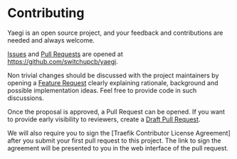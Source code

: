 # Contributing

Yaegi is an open source project, and your feedback and contributions
are needed and always welcome.

[Issues] and [Pull Requests] are opened at https://github.com/switchupcb/yaegi.

Non trivial changes should be discussed with the project maintainers by
opening a [Feature Request] clearly explaining rationale, background
and possible implementation ideas. Feel free to provide code in such
discussions.

Once the proposal is approved, a Pull Request can be opened. If you want
to provide early visibility to reviewers, create a [Draft Pull Request].

We will also require you to sign the [Traefik Contributor License Agreement]
after you submit your first pull request to this project. The link to sign the
agreement will be presented to you in the web interface of the pull request.

[Issues]: https://github.com/switchupcb/yaegi/issues
[Pull Requests]: https://github.com/switchupcb/yaegi/issues
[Feature Request]: https://github.com/switchupcb/yaegi/issues/new?template=feature_request.md
[Draft Pull Request]: https://github.blog/2019-02-14-introducing-draft-pull-requests/
[Traefik Labs Contributor License Agreement]: https://cla-assistant.io/traefik/yaegi

